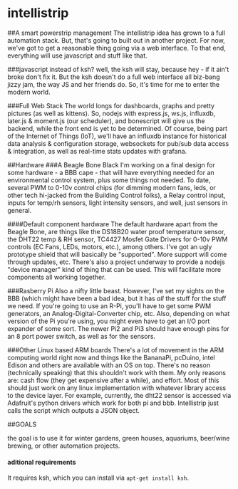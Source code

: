 # intellistrip
##A smart powerstrip management
The intellistrip idea has grown to a full automation stack. But, that's going to built out in another project. For now, we've got to get a reasonable thing going via a web interface. To that end, everything will use javascript and stuff like that.

###javascript instead of ksh?
well, the ksh will stay, because hey - if it ain't broke don't fix it. But the ksh doesn't do a full web interface all biz-bang jizzy jam, the way JS and her friends do. So, it's time for me to enter the modern world.

###Full Web Stack
The world longs for dashboards, graphs and pretty pictures (as well as kittens). So, nodejs with express.js, ws.js, influxdb, later.js & moment.js (our scheduler), and bonescript will give us the backend, while the front end is yet to be determined. Of course, being part of the Internet of Things (IoT), we'll have an influxdb instance for historical data analysis & configuration storage, websockets for pub/sub data access & integration, as well as real-time stats updates with grafana.

##Hardware
###A Beagle Bone Black
I'm working on a final design for some hardware - a BBB cape - that will have everything needed for an environmental control system, plus some things not needed. To date, several PWM to 0-10v control chips (for dimming modern fans, leds, or other tech hi-jacked from the Building Control folks), a Relay control input, inputs for temp/rh sensors, light intensity sensors, and well, just sensors in general.

####Default component hardware
The default hardware apart from the Beagle Bone, are things like the DS18B20 water proof temperature sensor, the DHT22 temp & RH sensor, TC4427 Mosfet Gate Drivers for 0-10v PWM controls (EC Fans, LEDs, motors, etc.), among others. I've got an ugly prototype shield that will basically be "supported". More support will come through updates, etc. There's also a project underway to provide a nodejs "device manager" kind of thing that can be used. This will facilitate more components all working together.

###Rasberry Pi
Also a nifty little beast. However, I've set my sights on the BBB (which might have been a bad idea, but it has _all_ the stuff for the stuff we need. If you're going to use an R-Pi, you'll have to get some PWM generators, an Analog-Digital-Converter chip, etc. Also, depending on what version of the Pi you're using, you might even have to get an I/O port expander of some sort. The newer Pi2 and Pi3 should have enough pins for an 8 port power switch, as well as for the sensors.

###Other Linux based ARM boards
There's a lot of movement in the ARM computing world right now and things like the BananaPi, pcDuino, intel Edison and others are available with an OS on top. There's no reason (technically speaking) that this shouldn't work with them. My only reasons are: cash flow (they get expensive after a while), and effort. Most of this should just work on any linux implementation with whatever library access to the device layer. For example, currently, the dht22 sensor is accessed via Adafruit's python drivers which work for both pi and bbb. Intellistrip just calls the script which outputs a JSON object.

##GOALS

the goal is to use it for winter gardens, green houses, aquariums, beer/wine brewing, or other automation projects.
#### aditional requirements
It requires ksh, which you can install via `apt-get install ksh`.
